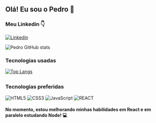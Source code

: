 ## Olá! Eu sou o Pedro 👋

### Meu Linkedin 👇
[![Linkedin](https://img.shields.io/badge/LinkedIn-0077B5?style=for-the-badge&logo=linkedin&logoColor=white)](https://www.linkedin.com/in/pedro-souza-b74236213/)


![Pedro GitHub stats](https://github-readme-stats.vercel.app/api?username=pedrosouz6&show_icons=true&theme=dracula)

### Tecnologias usadas
[![Top Langs](https://github-readme-stats.vercel.app/api/top-langs/?username=pedrosouz6&layout=compact)](https://github.com/pedrosouz6/github-readme-stats)

##

### Tecnologias preferidas
<div style="display: inline-block">
    <img src="https://img.shields.io/badge/HTML5-E34F26?style=for-the-badge&logo=html5&logoColor=white" alt="HTML5" style="border-radius: 3px" />
    <img src="https://img.shields.io/badge/CSS3-1572B6?style=for-the-badge&logo=css3&logoColor=white" alt="CSS3" style="border-radius: 3px" />
    <img src="https://img.shields.io/badge/JavaScript-F7DF1E?style=for-the-badge&logo=javascript&logoColor=black" alt="JavaScript" style="border-radius: 3px" />
    <img src="https://img.shields.io/badge/React-20232A?style=for-the-badge&logo=react&logoColor=61DAFB" alt="REACT" style="border-radius: 3px" />
</div>

<br>

#### No momento, estou melhorando minhas habilidades em React e em paralelo estudando Node! 💻 
